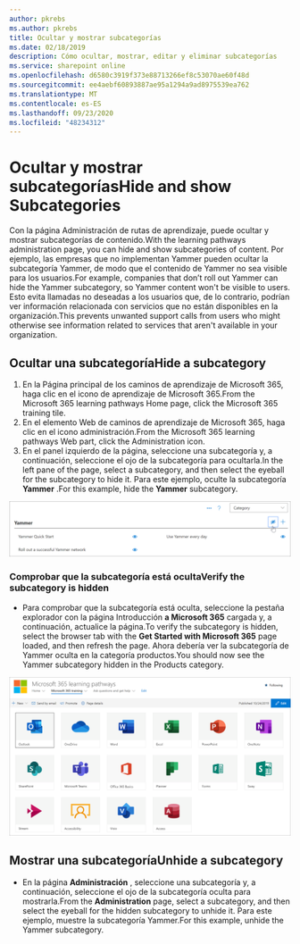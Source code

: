 ```yaml
---
author: pkrebs
ms.author: pkrebs
title: Ocultar y mostrar subcategorías
ms.date: 02/18/2019
description: Cómo ocultar, mostrar, editar y eliminar subcategorías
ms.service: sharepoint online
ms.openlocfilehash: d6580c3919f373e88713266ef8c53070ae60f48d
ms.sourcegitcommit: ee4aebf60893887ae95a1294a9ad8975539ea762
ms.translationtype: MT
ms.contentlocale: es-ES
ms.lasthandoff: 09/23/2020
ms.locfileid: "48234312"
---
```

# <a name="hide-and-show-subcategories"></a><span data-ttu-id="68dfe-103">Ocultar y mostrar subcategorías</span><span class="sxs-lookup"><span data-stu-id="68dfe-103">Hide and show Subcategories</span></span>

<span data-ttu-id="68dfe-104">Con la página Administración de rutas de aprendizaje, puede ocultar y mostrar subcategorías de contenido.</span><span class="sxs-lookup"><span data-stu-id="68dfe-104">With the learning pathways administration page, you can hide and show subcategories of content.</span></span> <span data-ttu-id="68dfe-105">Por ejemplo, las empresas que no implementan Yammer pueden ocultar la subcategoría Yammer, de modo que el contenido de Yammer no sea visible para los usuarios.</span><span class="sxs-lookup"><span data-stu-id="68dfe-105">For example, companies that don’t roll out Yammer can hide the Yammer subcategory, so Yammer content won't be visible to users.</span></span> <span data-ttu-id="68dfe-106">Esto evita llamadas no deseadas a los usuarios que, de lo contrario, podrían ver información relacionada con servicios que no están disponibles en la organización.</span><span class="sxs-lookup"><span data-stu-id="68dfe-106">This prevents unwanted support calls from users who might otherwise see information related to services that aren't available in your organization.</span></span>

## <a name="hide-a-subcategory"></a><span data-ttu-id="68dfe-107">Ocultar una subcategoría</span><span class="sxs-lookup"><span data-stu-id="68dfe-107">Hide a subcategory</span></span> 

1. <span data-ttu-id="68dfe-108">En la Página principal de los caminos de aprendizaje de Microsoft 365, haga clic en el icono de aprendizaje de Microsoft 365.</span><span class="sxs-lookup"><span data-stu-id="68dfe-108">From the Microsoft 365 learning pathways Home page, click the Microsoft 365 training tile.</span></span>
2. <span data-ttu-id="68dfe-109">En el elemento Web de caminos de aprendizaje de Microsoft 365, haga clic en el icono administración.</span><span class="sxs-lookup"><span data-stu-id="68dfe-109">From the Microsoft 365 learning pathways Web part, click the Administration icon.</span></span> 
3. <span data-ttu-id="68dfe-110">En el panel izquierdo de la página, seleccione una subcategoría y, a continuación, seleccione el ojo de la subcategoría para ocultarla.</span><span class="sxs-lookup"><span data-stu-id="68dfe-110">In the left pane of the page, select a subcategory, and then select the eyeball for the subcategory to hide it.</span></span> <span data-ttu-id="68dfe-111">Para este ejemplo, oculte la subcategoría **Yammer** .</span><span class="sxs-lookup"><span data-stu-id="68dfe-111">For this example, hide the **Yammer** subcategory.</span></span>  

![cg-hidesubcat.png](media/cg-hidesubcat.png)

### <a name="verify-the-subcategory-is-hidden"></a><span data-ttu-id="68dfe-113">Comprobar que la subcategoría está oculta</span><span class="sxs-lookup"><span data-stu-id="68dfe-113">Verify the subcategory is hidden</span></span>
- <span data-ttu-id="68dfe-114">Para comprobar que la subcategoría está oculta, seleccione la pestaña explorador con la página Introducción **a Microsoft 365** cargada y, a continuación, actualice la página.</span><span class="sxs-lookup"><span data-stu-id="68dfe-114">To verify the subcategory is hidden, select the browser tab with the **Get Started with Microsoft 365** page loaded, and then refresh the page.</span></span> <span data-ttu-id="68dfe-115">Ahora debería ver la subcategoría de Yammer oculta en la categoría productos.</span><span class="sxs-lookup"><span data-stu-id="68dfe-115">You should now see the Yammer subcategory hidden in the Products category.</span></span> 

![cg-hidesubcatrefresh.png](media/cg-hidesubcatrefresh.png)

## <a name="unhide-a-subcategory"></a><span data-ttu-id="68dfe-117">Mostrar una subcategoría</span><span class="sxs-lookup"><span data-stu-id="68dfe-117">Unhide a subcategory</span></span> 

- <span data-ttu-id="68dfe-118">En la página **Administración** , seleccione una subcategoría y, a continuación, seleccione el ojo de la subcategoría oculta para mostrarla.</span><span class="sxs-lookup"><span data-stu-id="68dfe-118">From the **Administration** page, select a subcategory, and then select the eyeball for the hidden subcategory to unhide it.</span></span> <span data-ttu-id="68dfe-119">Para este ejemplo, muestre la subcategoría Yammer.</span><span class="sxs-lookup"><span data-stu-id="68dfe-119">For this example, unhide the Yammer subcategory.</span></span>